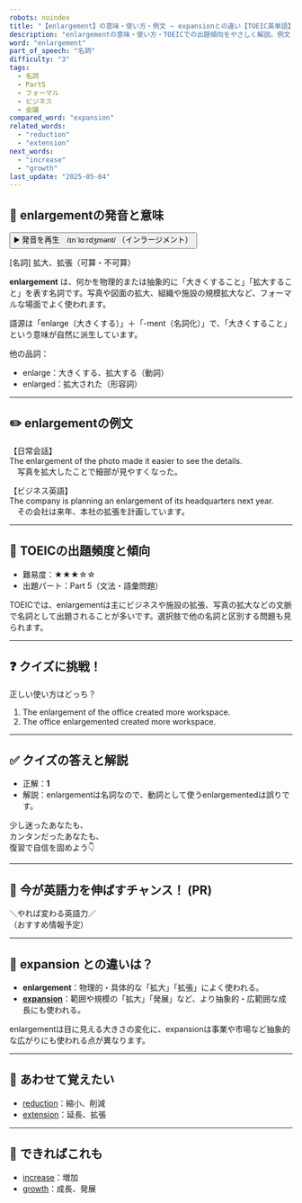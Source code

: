 ```yaml
---
robots: noindex
title: "【enlargement】の意味・使い方・例文 ― expansionとの違い【TOEIC英単語】"
description: "enlargementの意味・使い方・TOEICでの出題傾向をやさしく解説。例文・クイズ付きでexpansionとの違いもわかりやすく学べます。"
word: "enlargement"
part_of_speech: "名詞"
difficulty: "3"
tags:
  - 名詞
  - Part5
  - フォーマル
  - ビジネス
  - 会議
compared_word: "expansion"
related_words:
  - "reduction"
  - "extension"
next_words:
  - "increase"
  - "growth"
last_update: "2025-05-04"
---
```


## 🔰 enlargementの発音と意味

<button class="play-audio" onclick="playTTS('enlargement')">
  <span class="play-audio-main">
    ▶️ 発音を再生　/ɪnˈlɑːrdʒmənt/
  </span>
  <span class="play-audio-sub">
    （インラージメント）
  </span>
</button>

[名詞] 拡大、拡張（可算・不可算）

**enlargement** は、何かを物理的または抽象的に「大きくすること」「拡大すること」を表す名詞です。写真や図面の拡大、組織や施設の規模拡大など、フォーマルな場面でよく使われます。

語源は「enlarge（大きくする）」＋「-ment（名詞化）」で、「大きくすること」という意味が自然に派生しています。

他の品詞：  
- enlarge：大きくする、拡大する（動詞）
- enlarged：拡大された（形容詞）

---

## ✏️ enlargementの例文

【日常会話】  
The enlargement of the photo made it easier to see the details.  
　写真を拡大したことで細部が見やすくなった。

【ビジネス英語】  
The company is planning an enlargement of its headquarters next year.  
　その会社は来年、本社の拡張を計画しています。

---

## 🎯 TOEICの出題頻度と傾向

- 難易度：★★★☆☆
- 出題パート：Part 5（文法・語彙問題）

TOEICでは、enlargementは主にビジネスや施設の拡張、写真の拡大などの文脈で名詞として出題されることが多いです。選択肢で他の名詞と区別する問題も見られます。

---

## ❓ クイズに挑戦！

正しい使い方はどっち？

1. The enlargement of the office created more workspace.  
2. The office enlargemented created more workspace.

---

## ✅ クイズの答えと解説

- 正解：**1**
- 解説：enlargementは名詞なので、動詞として使うenlargementedは誤りです。

少し迷ったあなたも、  
カンタンだったあなたも、  
復習で自信を固めよう👇️

---

## 🚀 今が英語力を伸ばすチャンス！ (PR)

<div class="info-center">
＼やれば変わる英語力／<br>  
（おすすめ情報予定）
</div>

---

## 🤔  expansion との違いは？

- **enlargement**：物理的・具体的な「拡大」「拡張」によく使われる。
- **[expansion](/word/expansion)**：範囲や規模の「拡大」「発展」など、より抽象的・広範囲な成長にも使われる。

enlargementは目に見える大きさの変化に、expansionは事業や市場など抽象的な広がりにも使われる点が異なります。

---

## 🧩 あわせて覚えたい

- [reduction](/word/reduction)：縮小、削減
- [extension](/word/extension)：延長、拡張

---

## 📖 できればこれも

- [increase](/word/increase)：増加
- [growth](/word/growth)：成長、発展

<!-- cvid: aid11_bid28 -->
